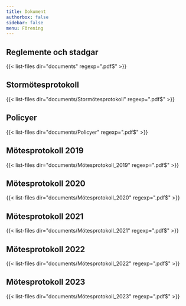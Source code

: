 ```yaml
---
title: Dokument
authorbox: false
sidebar: false
menu: Förening
---
```


## Reglemente och stadgar
{{< list-files dir="documents" regexp=".pdf$" >}}


## Stormötesprotokoll
{{< list-files dir="documents/Stormötesprotokoll" regexp=".pdf$" >}}

## Policyer
{{< list-files dir="documents/Policyer" regexp=".pdf$" >}}

## Mötesprotokoll 2019
{{< list-files dir="documents/Mötesprotokoll_2019" regexp=".pdf$" >}}

## Mötesprotokoll 2020
{{< list-files dir="documents/Mötesprotokoll_2020" regexp=".pdf$" >}}

## Mötesprotokoll 2021
{{< list-files dir="documents/Mötesprotokoll_2021" regexp=".pdf$" >}}

## Mötesprotokoll 2022
{{< list-files dir="documents/Mötesprotokoll_2022" regexp=".pdf$" >}}

## Mötesprotokoll 2023
{{< list-files dir="documents/Mötesprotokoll_2023" regexp=".pdf$" >}}

